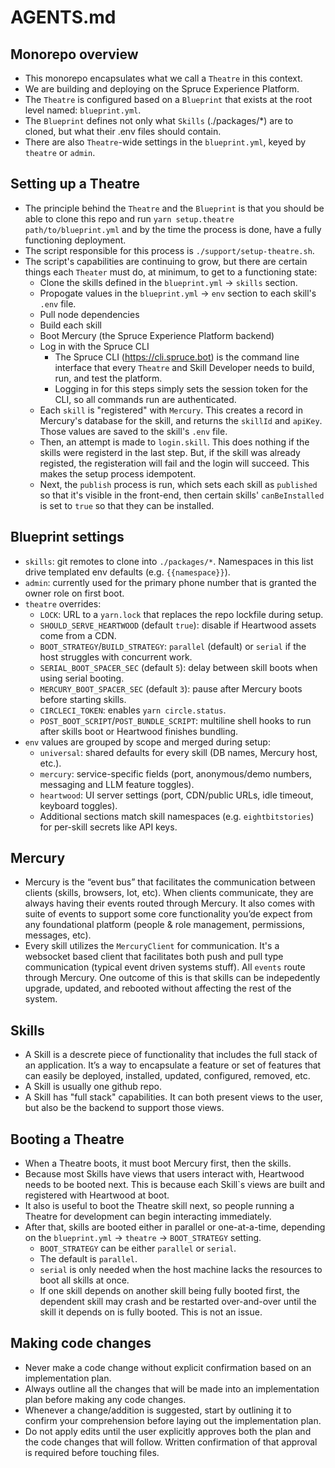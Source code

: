 # AGENTS.md
 
## Monorepo overview
- This monorepo encapsulates what we call a `Theatre` in this context.
- We are building and deploying on the Spruce Experience Platform.
- The `Theatre` is configured based on a `Blueprint` that exists at the root level named: `blueprint.yml`.
- The `Blueprint` defines not only what `Skills` (./packages/*) are to cloned, but what their .env files should contain.
- There are also `Theatre`-wide settings in the `blueprint.yml`, keyed by `theatre` or `admin`.

## Setting up a Theatre
- The principle behind the `Theatre` and the `Blueprint` is that you should be able to clone this repo and run `yarn setup.theatre path/to/blueprint.yml` and by the time the process is done, have a fully functioning deployment.
- The script responsible for this process is `./support/setup-theatre.sh`.
- The script's capabilities are continuing to grow, but there are certain things each `Theater` must do, at minimum, to get to a functioning state:
  - Clone the skills defined in the `blueprint.yml` -> `skills` section.
  - Propogate values in the `blueprint.yml` -> `env` section to each skill's `.env` file.
  - Pull node dependencies
  - Build each skill
  - Boot Mercury (the Spruce Experience Platform backend)
  - Log in with the Spruce CLI
    - The Spruce CLI (https://cli.spruce.bot) is the command line interface that every `Theatre` and Skill Developer needs to build, run, and test the platform.
    - Logging in for this steps simply sets the session token for the CLI, so all commands run are authenticated.
  - Each `skill` is "registered" with `Mercury`. This creates a record in Mercury's database for the skill, and returns the `skillId` and `apiKey`. Those values are saved to the skill's `.env` file.
  - Then, an attempt is made to `login.skill`. This does nothing if the skills were registerd in the last step. But, if the skill was already registed, the registeration will fail and the login will succeed. This makes the setup process idempotent.
  - Next, the `publish` process is run, which sets each skill as `published` so that it's visible in the front-end, then certain skills' `canBeInstalled` is set to `true` so that they can be installed.

## Blueprint settings
- `skills`: git remotes to clone into `./packages/*`. Namespaces in this list drive templated env defaults (e.g. `{{namespace}}`).
- `admin`: currently used for the primary phone number that is granted the owner role on first boot.
- `theatre` overrides:
  - `LOCK`: URL to a `yarn.lock` that replaces the repo lockfile during setup.
  - `SHOULD_SERVE_HEARTWOOD` (default `true`): disable if Heartwood assets come from a CDN.
  - `BOOT_STRATEGY`/`BUILD_STRATEGY`: `parallel` (default) or `serial` if the host struggles with concurrent work.
  - `SERIAL_BOOT_SPACER_SEC` (default `5`): delay between skill boots when using serial booting.
  - `MERCURY_BOOT_SPACER_SEC` (default `3`): pause after Mercury boots before starting skills.
  - `CIRCLECI_TOKEN`: enables `yarn circle.status`.
  - `POST_BOOT_SCRIPT`/`POST_BUNDLE_SCRIPT`: multiline shell hooks to run after skills boot or Heartwood finishes bundling.
- `env` values are grouped by scope and merged during setup:
  - `universal`: shared defaults for every skill (DB names, Mercury host, etc.).
  - `mercury`: service-specific fields (port, anonymous/demo numbers, messaging and LLM feature toggles).
  - `heartwood`: UI server settings (port, CDN/public URLs, idle timeout, keyboard toggles).
  - Additional sections match skill namespaces (e.g. `eightbitstories`) for per-skill secrets like API keys.

## Mercury
- Mercury is the “event bus” that facilitates the communication between clients (skills, browsers, Iot, etc). When clients communicate, they are always having their events routed through Mercury. It also comes with suite of events to support some core functionality you’de expect from any foundational platform (people & role management, permissions, messages, etc).
- Every skill utilizes the `MercuryClient` for communication. It's a websocket based client that facilitates both push and pull type communication (typical event driven systems stuff). All `events` route through Mercury. One outcome of this is that skills can be indepedently upgrade, updated, and rebooted without affecting the rest of the system.

## Skills
- A Skill is a descrete piece of functionality that includes the full stack of an application. It’s a way to encapsulate a feature or set of features that can easily be deployed, installed, updated, configured, removed, etc.
- A Skill is usually one github repo.
- A Skill has "full stack" capabilities. It can both present views to the user, but also be the backend to support those views.

## Booting a Theatre
- When a Theatre boots, it must boot Mercury first, then the skills.
- Because most Skills have views that users interact with, Heartwood needs to be booted next. This is because each Skill`s views are built and registered with Heartwood at boot.
- It also is useful to boot the Theatre skill next, so people running a Theatre for development can begin interacting immediately.
- After that, skills are booted either in parallel or one-at-a-time, depending on the `blueprint.yml` -> `theatre` -> `BOOT_STRATEGY` setting.
  - `BOOT_STRATEGY` can be either `parallel` or `serial`.
  - The default is `parallel`.
  - `serial` is only needed when the host machine lacks the resources to boot all skills at once.
  - If one skill depends on another skill being fully booted first, the dependent skill may crash and be restarted over-and-over until the skill it depends on is fully booted. This is not an issue.

## Making code changes
- Never make a code change without explicit confirmation based on an implementation plan.
- Always outline all the changes that will be made into an implementation plan before making any code changes.
- Whenever a change/addition is suggested, start by outlining it to confirm your comprehension before laying out the implementation plan.
- Do not apply edits until the user explicitly approves both the plan and the code changes that will follow. Written confirmation of that approval is required before touching files.
